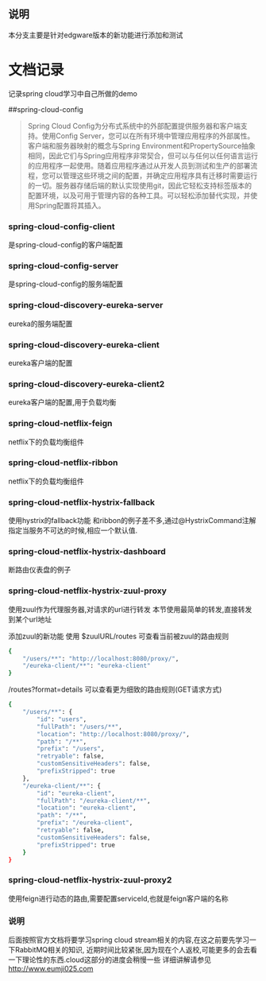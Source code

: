 
## 说明
本分支主要是针对edgware版本的新功能进行添加和测试

# 文档记录
记录spring cloud学习中自己所做的demo

##spring-cloud-config

>Spring Cloud Config为分布式系统中的外部配置提供服务器和客户端支持。使用Config Server，您可以在所有环境中管理应用程序的外部属性。客户端和服务器映射的概念与Spring Environment和PropertySource抽象相同，因此它们与Spring应用程序非常契合，但可以与任何以任何语言运行的应用程序一起使用。随着应用程序通过从开发人员到测试和生产的部署流程，您可以管理这些环境之间的配置，并确定应用程序具有迁移时需要运行的一切。服务器存储后端的默认实现使用git，因此它轻松支持标签版本的配置环境，以及可用于管理内容的各种工具。可以轻松添加替代实现，并使用Spring配置将其插入。

### spring-cloud-config-client

是spring-cloud-config的客户端配置

### spring-cloud-config-server
是spring-cloud-config的服务端配置

###  spring-cloud-discovery-eureka-server
eureka的服务端配置

###  spring-cloud-discovery-eureka-client
eureka客户端的配置

###  spring-cloud-discovery-eureka-client2
eureka客户端的配置,用于负载均衡

###  spring-cloud-netflix-feign
netflix下的负载均衡组件

### spring-cloud-netflix-ribbon
netflix下的负载均衡组件

### spring-cloud-netflix-hystrix-fallback
使用hystrix的fallback功能
和ribbon的例子差不多,通过@HystrixCommand注解指定当服务不可达的时候,相应一个默认值.

### spring-cloud-netflix-hystrix-dashboard
断路由仪表盘的例子

### spring-cloud-netflix-hystrix-zuul-proxy
使用zuul作为代理服务器,对请求的url进行转发
本节使用最简单的转发,直接转发到某个url地址


添加zuul的新功能 使用 $zuulURL/routes
可查看当前被zuul的路由规则
```bash
{
    "/users/**": "http://localhost:8080/proxy/",
    "/eureka-client/**": "eureka-client"
}
```
/routes?format=details 可以查看更为细致的路由规则(GET请求方式)
```bash
{
    "/users/**": {
        "id": "users",
        "fullPath": "/users/**",
        "location": "http://localhost:8080/proxy/",
        "path": "/**",
        "prefix": "/users",
        "retryable": false,
        "customSensitiveHeaders": false,
        "prefixStripped": true
    },
    "/eureka-client/**": {
        "id": "eureka-client",
        "fullPath": "/eureka-client/**",
        "location": "eureka-client",
        "path": "/**",
        "prefix": "/eureka-client",
        "retryable": false,
        "customSensitiveHeaders": false,
        "prefixStripped": true
    }
}
```

### spring-cloud-netflix-hystrix-zuul-proxy2
使用feign进行动态的路由,需要配置serviceId,也就是feign客户端的名称

### 说明
后面按照官方文档将要学习spring cloud stream相关的内容,在这之前要先学习一下RabbitMQ相关的知识,
近期时间比较紧张,因为现在个人返校,可能更多的会去看一下理论性的东西.cloud这部分的进度会稍慢一些
详细讲解请参见 http://www.eumji025.com
